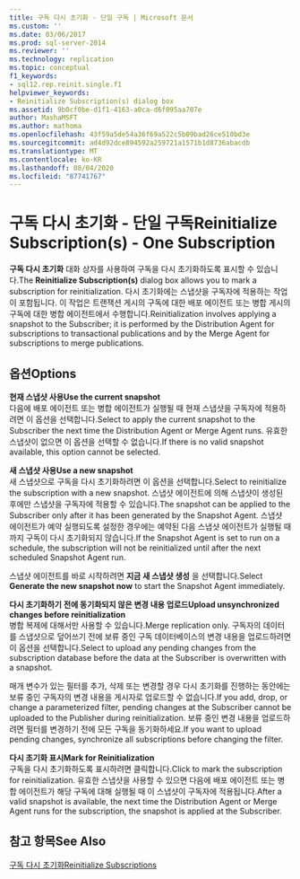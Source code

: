```yaml
---
title: 구독 다시 초기화 - 단일 구독 | Microsoft 문서
ms.custom: ''
ms.date: 03/06/2017
ms.prod: sql-server-2014
ms.reviewer: ''
ms.technology: replication
ms.topic: conceptual
f1_keywords:
- sql12.rep.reinit.single.f1
helpviewer_keywords:
- Reinitialize Subscription(s) dialog box
ms.assetid: 9b0cf0be-d1f1-4163-a0ca-d6f095aa707e
author: MashaMSFT
ms.author: mathoma
ms.openlocfilehash: 43f59a5de54a36f69a522c5b09bad26ce510bd3e
ms.sourcegitcommit: ad4d92dce894592a259721a1571b1d8736abacdb
ms.translationtype: MT
ms.contentlocale: ko-KR
ms.lasthandoff: 08/04/2020
ms.locfileid: "87741767"
---
```

# <a name="reinitialize-subscriptions---one-subscription"></a><span data-ttu-id="e7fa4-102">구독 다시 초기화 - 단일 구독</span><span class="sxs-lookup"><span data-stu-id="e7fa4-102">Reinitialize Subscription(s) - One Subscription</span></span>
  <span data-ttu-id="e7fa4-103">**구독 다시 초기화** 대화 상자를 사용하여 구독을 다시 초기화하도록 표시할 수 있습니다.</span><span class="sxs-lookup"><span data-stu-id="e7fa4-103">The **Reinitialize Subscription(s)** dialog box allows you to mark a subscription for reinitialization.</span></span> <span data-ttu-id="e7fa4-104">다시 초기화에는 스냅샷을 구독자에 적용하는 작업이 포함됩니다. 이 작업은 트랜잭션 게시의 구독에 대한 배포 에이전트 또는 병합 게시의 구독에 대한 병합 에이전트에서 수행합니다.</span><span class="sxs-lookup"><span data-stu-id="e7fa4-104">Reinitialization involves applying a snapshot to the Subscriber; it is performed by the Distribution Agent for subscriptions to transactional publications and by the Merge Agent for subscriptions to merge publications.</span></span>  
  
## <a name="options"></a><span data-ttu-id="e7fa4-105">옵션</span><span class="sxs-lookup"><span data-stu-id="e7fa4-105">Options</span></span>  
 <span data-ttu-id="e7fa4-106">**현재 스냅샷 사용**</span><span class="sxs-lookup"><span data-stu-id="e7fa4-106">**Use the current snapshot**</span></span>  
 <span data-ttu-id="e7fa4-107">다음에 배포 에이전트 또는 병합 에이전트가 실행될 때 현재 스냅샷을 구독자에 적용하려면 이 옵션을 선택합니다.</span><span class="sxs-lookup"><span data-stu-id="e7fa4-107">Select to apply the current snapshot to the Subscriber the next time the Distribution Agent or Merge Agent runs.</span></span> <span data-ttu-id="e7fa4-108">유효한 스냅샷이 없으면 이 옵션을 선택할 수 없습니다.</span><span class="sxs-lookup"><span data-stu-id="e7fa4-108">If there is no valid snapshot available, this option cannot be selected.</span></span>  
  
 <span data-ttu-id="e7fa4-109">**새 스냅샷 사용**</span><span class="sxs-lookup"><span data-stu-id="e7fa4-109">**Use a new snapshot**</span></span>  
 <span data-ttu-id="e7fa4-110">새 스냅샷으로 구독을 다시 초기화하려면 이 옵션을 선택합니다.</span><span class="sxs-lookup"><span data-stu-id="e7fa4-110">Select to reinitialize the subscription with a new snapshot.</span></span> <span data-ttu-id="e7fa4-111">스냅샷 에이전트에 의해 스냅샷이 생성된 후에만 스냅샷을 구독자에 적용할 수 있습니다.</span><span class="sxs-lookup"><span data-stu-id="e7fa4-111">The snapshot can be applied to the Subscriber only after it has been generated by the Snapshot Agent.</span></span> <span data-ttu-id="e7fa4-112">스냅샷 에이전트가 예약 실행되도록 설정한 경우에는 예약된 다음 스냅샷 에이전트가 실행될 때까지 구독이 다시 초기화되지 않습니다.</span><span class="sxs-lookup"><span data-stu-id="e7fa4-112">If the Snapshot Agent is set to run on a schedule, the subscription will not be reinitialized until after the next scheduled Snapshot Agent run.</span></span>  
  
 <span data-ttu-id="e7fa4-113">스냅샷 에이전트를 바로 시작하려면 **지금 새 스냅샷 생성** 을 선택합니다.</span><span class="sxs-lookup"><span data-stu-id="e7fa4-113">Select **Generate the new snapshot now** to start the Snapshot Agent immediately.</span></span>  
  
 <span data-ttu-id="e7fa4-114">**다시 초기화하기 전에 동기화되지 않은 변경 내용 업로드**</span><span class="sxs-lookup"><span data-stu-id="e7fa4-114">**Upload unsynchronized changes before reinitialization**</span></span>  
 <span data-ttu-id="e7fa4-115">병합 복제에 대해서만 사용할 수 있습니다.</span><span class="sxs-lookup"><span data-stu-id="e7fa4-115">Merge replication only.</span></span> <span data-ttu-id="e7fa4-116">구독자의 데이터를 스냅샷으로 덮어쓰기 전에 보류 중인 구독 데이터베이스의 변경 내용을 업로드하려면 이 옵션을 선택합니다.</span><span class="sxs-lookup"><span data-stu-id="e7fa4-116">Select to upload any pending changes from the subscription database before the data at the Subscriber is overwritten with a snapshot.</span></span>  
  
 <span data-ttu-id="e7fa4-117">매개 변수가 있는 필터를 추가, 삭제 또는 변경할 경우 다시 초기화를 진행하는 동안에는 보류 중인 구독자의 변경 내용을 게시자로 업로드할 수 없습니다.</span><span class="sxs-lookup"><span data-stu-id="e7fa4-117">If you add, drop, or change a parameterized filter, pending changes at the Subscriber cannot be uploaded to the Publisher during reinitialization.</span></span> <span data-ttu-id="e7fa4-118">보류 중인 변경 내용을 업로드하려면 필터를 변경하기 전에 모든 구독을 동기화하세요.</span><span class="sxs-lookup"><span data-stu-id="e7fa4-118">If you want to upload pending changes, synchronize all subscriptions before changing the filter.</span></span>  
  
 <span data-ttu-id="e7fa4-119">**다시 초기화 표시**</span><span class="sxs-lookup"><span data-stu-id="e7fa4-119">**Mark for Reinitialization**</span></span>  
 <span data-ttu-id="e7fa4-120">구독을 다시 초기화하도록 표시하려면 클릭합니다.</span><span class="sxs-lookup"><span data-stu-id="e7fa4-120">Click to mark the subscription for reinitialization.</span></span> <span data-ttu-id="e7fa4-121">유효한 스냅샷을 사용할 수 있으면 다음에 배포 에이전트 또는 병합 에이전트가 해당 구독에 대해 실행될 때 이 스냅샷이 구독자에 적용됩니다.</span><span class="sxs-lookup"><span data-stu-id="e7fa4-121">After a valid snapshot is available, the next time the Distribution Agent or Merge Agent runs for the subscription, the snapshot is applied at the Subscriber.</span></span>  
  
## <a name="see-also"></a><span data-ttu-id="e7fa4-122">참고 항목</span><span class="sxs-lookup"><span data-stu-id="e7fa4-122">See Also</span></span>  
 [<span data-ttu-id="e7fa4-123">구독 다시 초기화</span><span class="sxs-lookup"><span data-stu-id="e7fa4-123">Reinitialize Subscriptions</span></span>](reinitialize-subscriptions.md)  
  
  
